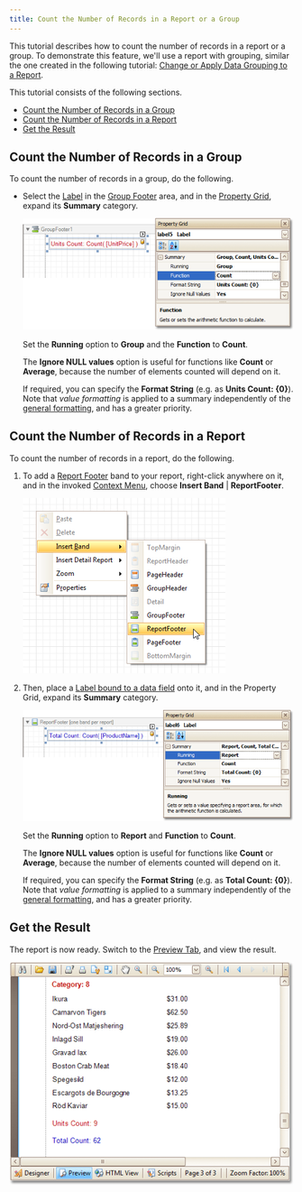 ```yaml
---
title: Count the Number of Records in a Report or a Group
---
```

This tutorial describes how to count the number of records in a report or a group. To demonstrate this feature, we'll use a report with grouping, similar the one created in the following tutorial: [Change or Apply Data Grouping to a Report](../../../../../../interface-elements-for-desktop/articles/report-designer/report-designer-for-winforms/report-editing-basics/change-or-apply-data-grouping-to-a-report.md).

This tutorial consists of the following sections.
* [Count the Number of Records in a Group](#group)
* [Count the Number of Records in a Report](#report)
* [Get the Result](#result)

## <a name="group"/>Count the Number of Records in a Group
To count the number of records in a group, do the following.
* Select the [Label](../../../../../../interface-elements-for-desktop/articles/report-designer/report-designer-for-winforms/report-designer-reference/report-controls/label.md) in the [Group Footer](../../../../../../interface-elements-for-desktop/articles/report-designer/report-designer-for-winforms/report-designer-reference/report-bands/grouping-bands.md) area, and in the [Property Grid](../../../../../../interface-elements-for-desktop/articles/report-designer/report-designer-for-winforms/report-designer-reference/report-designer-ui/property-grid.md), expand its **Summary** category.
	
	![RD_HowTo_CountRecords_2](../../../../../images/Img8540.png)
	
	Set the **Running** option to **Group** and the **Function** to **Count**.
	
	The **Ignore NULL values** option is useful for functions like **Count** or **Average**, because the number of elements counted will depend on it.
	
	If required, you can specify the **Format String** (e.g. as **Units Count: {0}**). Note that _value formatting_ is applied to a summary independently of the [general formatting](../../../../../../interface-elements-for-desktop/articles/report-designer/report-designer-for-winforms/report-editing-basics/change-value-formatting-of-report-elements.md), and has a greater priority.

## <a name="report"/>Count the Number of Records in a Report
To count the number of records in a report, do the following.
1. To add a [Report Footer](../../../../../../interface-elements-for-desktop/articles/report-designer/report-designer-for-winforms/report-designer-reference/report-bands/report-header-and-footer.md) band to your report, right-click anywhere on it, and in the invoked [Context Menu](../../../../../../interface-elements-for-desktop/articles/report-designer/report-designer-for-winforms/report-designer-reference/report-designer-ui/context-menu.md), choose **Insert Band** | **ReportFooter**.
	
	![RD_InsertBand_ReportFooter](../../../../../images/Img11132.png)
2. Then, place a [Label bound to a data field](../../../../../../interface-elements-for-desktop/articles/report-designer/report-designer-for-winforms/report-editing-basics/displaying-values-from-a-database-(binding-report-elements-to-data).md) onto it, and in the Property Grid, expand its **Summary** category.
	
	![RD_HowTo_CountRecords_2a](../../../../../images/Img8541.png)
	
	Set the **Running** option to **Report** and **Function** to **Count**.
	
	The **Ignore NULL values** option is useful for functions like **Count** or **Average**, because the number of elements counted will depend on it.
	
	If required, you can specify the **Format String** (e.g. as **Total Count: {0}**). Note that _value formatting_ is applied to a summary independently of the [general formatting](../../../../../../interface-elements-for-desktop/articles/report-designer/report-designer-for-winforms/report-editing-basics/change-value-formatting-of-report-elements.md), and has a greater priority.

## <a name="result"/>Get the Result
The report is now ready. Switch to the [Preview Tab](../../../../../../interface-elements-for-desktop/articles/report-designer/report-designer-for-winforms/report-designer-reference/report-designer-ui/preview-tab.md), and view the result.

![RD_HowTo_CountRecords_3](../../../../../images/Img8542.png)